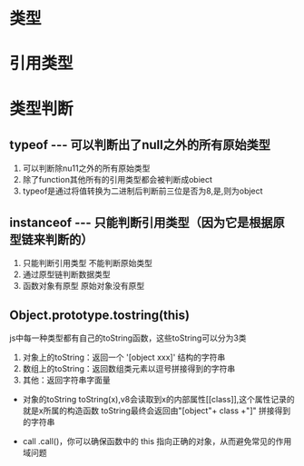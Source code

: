 # 类型



# 引用类型


# 类型判断
## typeof --- 可以判断出了null之外的所有原始类型
  1. 可以判断除nu11之外的所有原始类型
  2. 除了function其他所有的引用类型都会被判断成obiect
  3. typeof是通过将值转换为二进制后判断前三位是否为8,是,则为object

## instanceof --- 只能判断引用类型（因为它是根据原型链来判断的）
  1. 只能判断引用类型 不能判断原始类型
  2. 通过原型链判断数据类型
  3. 函数对象有原型 原始对象没有原型

## Object.prototype.tostring(this)
js中每一种类型都有自己的toString函数，这些toString可以分为3类
1. 对象上的toString：返回一个 '[object xxx]' 结构的字符串
2. 数组上的toString：返回数组类元素以逗号拼接得到的字符串
3. 其他：返回字符串字面量

- 对象的toString
toString(x),v8会读取到x的内部属性[[class]],这个属性记录的就是x所属的构造函数
toString最终会返回由"[object"+ class +"]" 拼接得到的字符串

- call
.call()，你可以确保函数中的 this 指向正确的对象，从而避免常见的作用域问题



